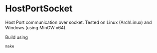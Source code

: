 # HostPortSocket

Host Port communication over socket. Tested on Linux (ArchLinux) and Windows (using MinGW x64).

Build using

```shell
make
```
